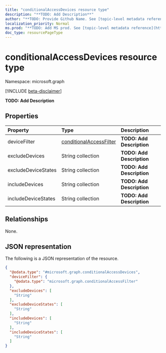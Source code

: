 ```yaml
---
title: "conditionalAccessDevices resource type"
description: "**TODO: Add Description**"
author: "**TODO: Provide Github Name. See [topic-level metadata reference](https://msgo.azurewebsites.net/add/document/guidelines/metadata.html#topic-level-metadata)**"
localization_priority: Normal
ms.prod: "**TODO: Add MS prod. See [topic-level metadata reference](https://msgo.azurewebsites.net/add/document/guidelines/metadata.html#topic-level-metadata)**"
doc_type: resourcePageType
---
```


# conditionalAccessDevices resource type

Namespace: microsoft.graph

[!INCLUDE [beta-disclaimer](../../includes/beta-disclaimer.md)]

**TODO: Add Description**

## Properties
|Property|Type|Description|
|:---|:---|:---|
|deviceFilter|[conditionalAccessFilter](../resources/conditionalaccessfilter.md)|**TODO: Add Description**|
|excludeDevices|String collection|**TODO: Add Description**|
|excludeDeviceStates|String collection|**TODO: Add Description**|
|includeDevices|String collection|**TODO: Add Description**|
|includeDeviceStates|String collection|**TODO: Add Description**|

## Relationships
None.

## JSON representation
The following is a JSON representation of the resource.
<!-- {
  "blockType": "resource",
  "@odata.type": "microsoft.graph.conditionalAccessDevices"
}
-->
``` json
{
  "@odata.type": "#microsoft.graph.conditionalAccessDevices",
  "deviceFilter": {
    "@odata.type": "microsoft.graph.conditionalAccessFilter"
  },
  "excludeDevices": [
    "String"
  ],
  "excludeDeviceStates": [
    "String"
  ],
  "includeDevices": [
    "String"
  ],
  "includeDeviceStates": [
    "String"
  ]
}
```


